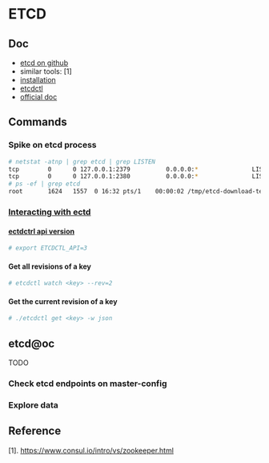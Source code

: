 # ETCD

## Doc

* [etcd on github](https://github.com/coreos/etcd)
* similar tools: [1]
* [installation](https://github.com/coreos/etcd/releases/)
* [etcdctl](https://github.com/coreos/etcd/tree/master/etcdctl)
* [official doc](https://github.com/coreos/etcd/blob/master/Documentation/docs.md)

## Commands

### Spike on etcd process

```sh
# netstat -atnp | grep etcd | grep LISTEN
tcp        0      0 127.0.0.1:2379          0.0.0.0:*               LISTEN      1624/etcd           
tcp        0      0 127.0.0.1:2380          0.0.0.0:*               LISTEN      1624/etcd           
# ps -ef | grep etcd                                                             
root       1624   1557  0 16:32 pts/1    00:00:02 /tmp/etcd-download-test/etcd
```

### [Interacting with ectd](https://github.com/coreos/etcd/blob/master/Documentation/dev-guide/interacting_v3.md)

#### [ectdctrl api version](https://github.com/coreos/etcd/blob/master/Documentation/dev-guide/interacting_v3.md)

```sh
# export ETCDCTL_API=3
```

#### Get all revisions of a key

```sh
# etcdctl watch <key> --rev=2
```

#### Get the current revision of a key

```sh
# ./etcdctl get <key> -w json 
```

## etcd@oc
TODO

### Check etcd endpoints on master-config

### Explore data

## Reference

[1]. https://www.consul.io/intro/vs/zookeeper.html

